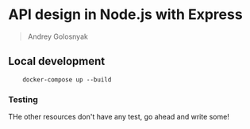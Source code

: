 # API design in Node.js with Express
> Andrey Golosnyak

## Local development

```
    docker-compose up --build
```


### Testing
THe other resources don't have any test, go ahead and write some!
